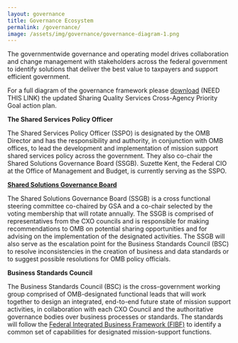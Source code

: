 ```yaml
---
layout: governance
title: Governance Ecosystem
permalink: /governance/
image: /assets/img/governance/governance-diagram-1.png
---
```

The governmentwide governance and operating model drives collaboration and change management with stakeholders across the federal government to identify solutions that deliver the best value to taxpayers and support efficient government.

For a full diagram of the governance framework please [download](#####) (NEED THIS LINK) the updated Sharing Quality Services Cross-Agency Priority Goal action plan.

**The Shared Services Policy Officer**

The Shared Services Policy Officer (SSPO) is designated by the OMB Director and has the responsibility and authority, in conjunction with OMB offices, to lead the development and implementation of mission support shared services policy across the government.  They also co-chair the Shared Solutions Governance Board (SSGB). Suzette Kent, the Federal CIO at the Office of Management and Budget, is currently serving as the SSPO.

**[Shared Solutions Governance Board](../ssgb)**

The Shared Solutions Governance Board (SSGB) is a cross functional steering committee co-chaired by GSA and a co-chair selected by the voting membership that will rotate annually. The SSGB is comprised of representatives from the CXO councils and is responsible for making recommendations to OMB on potential sharing opportunities and for advising on the implementation of the designated activities.  The SSGB will also serve as the escalation point for the Business Standards Council (BSC) to resolve inconsistencies in the creation of business and data standards or to suggest possible resolutions for OMB policy officials.

**Business Standards Council**

The Business Standards Council (BSC) is the cross-government working group comprised of OMB-designated functional leads that will work together to design an integrated, end-to-end future state of mission support activities, in collaboration with each CXO Council and the authoritative governance bodies over business processes or standards. The standards will follow the [Federal Integrated Business Framework (FIBF)](../fibf) to identify a common set of capabilities for designated mission-support functions.
